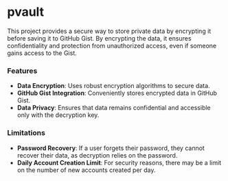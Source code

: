 # pvault

This project provides a secure way to store private data by encrypting it before saving it to GitHub Gist. By encrypting the data, it ensures confidentiality and protection from unauthorized access, even if someone gains access to the Gist.

### Features

- **Data Encryption**: Uses robust encryption algorithms to secure data.
- **GitHub Gist Integration**: Conveniently stores encrypted data in GitHub Gist.
- **Data Privacy**: Ensures that data remains confidential and accessible only with the decryption key.

### Limitations

- **Password Recovery**: If a user forgets their password, they cannot recover their data, as decryption relies on the password.
- **Daily Account Creation Limit**: For security reasons, there may be a limit on the number of new accounts created per day.
